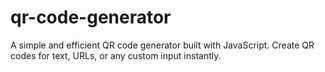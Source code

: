 # qr-code-generator
A simple and efficient QR code generator built with JavaScript. Create QR codes for text, URLs, or any custom input instantly.
